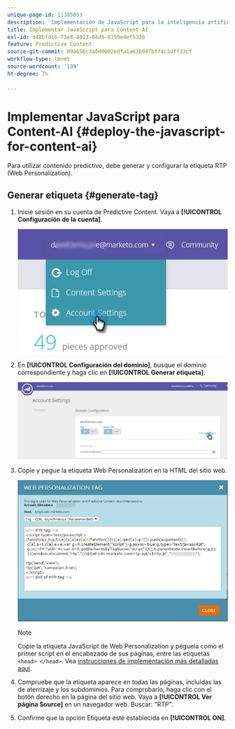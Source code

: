 ```yaml
---
unique-page-id: 11385053
description: 'Implementación de JavaScript para la inteligencia artificial aplicada al contenido: documentos de Marketo, documentación del producto'
title: Implementar JavaScript para Content-AI
exl-id: d48bfd1b-73e8-4013-88d6-8750e4ef532b
feature: Predictive Content
source-git-commit: 09a656c3a0d0002edfa1a61b987bff4c1dff33cf
workflow-type: tm+mt
source-wordcount: '139'
ht-degree: 7%

---
```


# Implementar JavaScript para Content-AI {#deploy-the-javascript-for-content-ai}

Para utilizar contenido predictivo, debe generar y configurar la etiqueta RTP (Web Personalization).

## Generar etiqueta {#generate-tag}

1. Inicie sesión en su cuenta de Predictive Content. Vaya a **[!UICONTROL Configuración de la cuenta]**.

   ![](assets/settings-dropdown-account-hands.png)

1. En **[!UICONTROL Configuración del dominio]**, busque el dominio correspondiente y haga clic en **[!UICONTROL Generar etiqueta]**.

   ![](assets/generate-tag.png)

1. Copie y pegue la etiqueta Web Personalization en la HTML del sitio web.

   ![](assets/web-personalization-tag.png)

   >[!NOTE]
   >
   >Copie la etiqueta JavaScript de Web Personalization y péguela como el primer script en el encabezado de sus páginas, entre las etiquetas `<head> </head>`. Vea [instrucciones de implementación más detalladas aquí](/help/marketo/product-docs/web-personalization/rtp-tag-implementation/deploy-the-rtp-javascript.md).

1. Compruebe que la etiqueta aparece en todas las páginas, incluidas las de aterrizaje y los subdominios. Para comprobarlo, haga clic con el botón derecho en la página del sitio web. Vaya a **[!UICONTROL Ver página Source]** en un navegador web. Buscar: &quot;RTP&quot;.

1. Confirme que la opción Etiqueta esté establecida en **[!UICONTROL ON]**.

